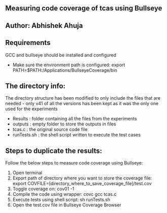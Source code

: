 ## Measuring code coverage of tcas using Bullseye
## Author: Abhishek Ahuja

## Requirements
GCC and bullseye should be installed and configured
* Make sure the environment path is configured: export PATH=$PATH:/Applications/BullseyeCoverage/bin

## The directory info:
The directory structure has been modified to only include the files that are needed - only v41 of all the versions has been kept as it was the only one used for the experiments
* Results : folder containing all the files from the experiments
* outputs : empty folder to store the outputs in files
* tcas.c : the original source code file
* runTests.sh : the shell script written to execute the test cases

## Steps to duplicate the results:
Follow the below steps to measure code coverage using Bullseye:
1. Open terminal
2. Export path of directory where you want to store the coverage file: export COVFILE=[directory_where_to_save_coverage_file]/test.cov
4. Toggle coverage on: cov01 -1
5. Compile the code using wrapper: covc gcc tcas.c
6. Execute tests using shell script: sh runTests.sh
7. Open the test.cov file in Bullseye Coverage Browser
